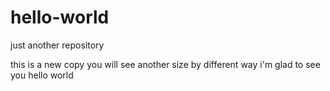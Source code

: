 # hello-world
just another repository

this is a new copy
you will see another size by different way
i'm glad to see you
hello world
